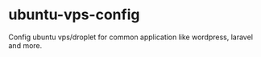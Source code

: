 # ubuntu-vps-config
Config ubuntu vps/droplet for common application like wordpress, laravel and more.
